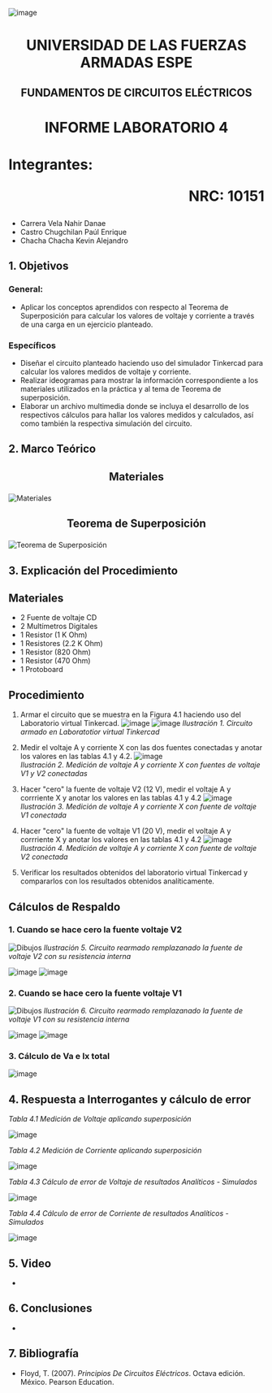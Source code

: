 ![image](https://user-images.githubusercontent.com/93786746/140656495-1e9017c5-1622-4145-a547-0ebbe5014f3d.png)
# <p align=center> UNIVERSIDAD DE LAS FUERZAS ARMADAS ESPE 
## <p align=center> FUNDAMENTOS DE CIRCUITOS ELÉCTRICOS
# <p align=center>  INFORME LABORATORIO 4
# Integrantes: <p align=right> NRC: 10151
* Carrera Vela Nahir Danae
* Castro Chugchilan Paúl Enrique
* Chacha Chacha Kevin Alejandro
## 1. Objetivos
  ### General: 
  * Aplicar los conceptos aprendidos con respecto al Teorema de Superposición para calcular los valores de voltaje y corriente a través de una carga en un ejercicio planteado.
  ### Específicos
  * Diseñar el circuito planteado haciendo uso del simulador Tinkercad para calcular los valores medidos de voltaje y corriente.
  * Realizar ideogramas para mostrar la información correspondiente a los materiales utilizados en la práctica y al tema de Teorema de superposición. 
  * Elaborar un archivo multimedia donde se incluya el desarrollo de los respectivos cálculos para hallar los valores medidos y calculados, así como también la respectiva simulación del circuito.
## 2. Marco Teórico
  ## <p align=center> Materiales
 ![Materiales ](https://user-images.githubusercontent.com/93829976/147167126-4f559097-fec2-4651-a848-73212d1951a8.jpeg)
  ## <p align=center> Teorema de Superposición
 ![Teorema de Superposición](https://user-images.githubusercontent.com/93829976/147166679-429998fb-c5b1-4b8c-b5f4-388c9fc7a627.jpeg)
 
## 3. Explicación del Procedimiento
   ## Materiales
 * 2 Fuente de voltaje CD
 * 2 Multímetros Digitales
 * 1 Resistor (1 K Ohm)
 * 1 Resistores (2.2 K Ohm)
 * 1 Resistor (820 Ohm)
 * 1 Resistor (470 Ohm)
 * 1 Protoboard
 
  ## Procedimiento
 1) Armar el circuito que se muestra en la Figura 4.1 haciendo uso del Laboratorio virtual Tinkercad.
 ![image](https://user-images.githubusercontent.com/93786746/147158367-a7e4688a-8cb3-4ea6-8af5-230e9508d1d1.png)
![image](https://user-images.githubusercontent.com/93786746/147160518-5f1e9cb8-6b8a-4fcc-ae15-5ae644b0ffbb.png)
 _Ilustración 1. Circuito armado en Laboratotior virtual Tinkercad_
    
 2) Medir el voltaje A y corriente X con las dos fuentes conectadas y anotar los valores en las tablas 4.1 y 4.2. 
 ![image](https://user-images.githubusercontent.com/93786746/147161042-3a7f360d-ce86-4c26-8a02-4d51c86c55d9.png)  
 _Ilustración 2. Medición de voltaje A y corriente X con fuentes de voltaje V1 y V2 conectadas_
    
 3) Hacer "cero" la fuente de voltaje V2 (12 V), medir el voltaje A y corrriente X y anotar los valores en las tablas 4.1 y 4.2
 ![image](https://user-images.githubusercontent.com/93786746/147161628-466cf935-9784-4461-b6a0-6f7e6252129e.png)
 _Ilustración 3. Medición de voltaje A y corriente X con fuente de voltaje V1 conectada_
 
 4) Hacer "cero" la fuente de voltaje V1 (20 V), medir el voltaje A y corrriente X y anotar los valores en las tablas 4.1 y 4.2
 ![image](https://user-images.githubusercontent.com/93829962/147167300-6ac8b7a6-3e23-4f17-869d-96104bd02c6a.png)
 _Ilustración 4. Medición de voltaje A y corriente X con fuente de voltaje V2 conectada_
 
 5) Verificar los resultados obtenidos del laboratorio virtual Tinkercad y compararlos con los resultados obtenidos analíticamente.
  ## Cálculos de Respaldo
  ### 1. Cuando se hace cero la fuente voltaje V2
   ![Dibujos](https://user-images.githubusercontent.com/93829976/147175398-bc990122-5745-4d0d-9a34-4c50be90fc91.jpeg)
  _Ilustración 5. Circuito rearmado remplazanado la fuente de voltaje V2 con su resistencia interna_
  
![image](https://user-images.githubusercontent.com/93786746/147172968-3e31e327-16d3-4d65-907f-c6b67395fcb9.png)
![image](https://user-images.githubusercontent.com/93786746/147173047-299d94fd-0230-42e2-967a-d7bfbdf07bbe.png)
  
  ### 2. Cuando se hace cero la fuente voltaje V1
![Dibujos](https://user-images.githubusercontent.com/93829962/147175212-e76ee291-d50f-42fa-bdcb-de4dc3322f96.jpeg)
_Ilustración 6. Circuito rearmado remplazanado la fuente de voltaje V1 con su resistencia interna_
    
![image](https://user-images.githubusercontent.com/93786746/147170291-939353e9-2997-43a5-b4be-0b49569a5555.png)
![image](https://user-images.githubusercontent.com/93786746/147173012-e6f312bb-3186-4240-a71e-28434f75c19c.png)
  
  ### 3. Cálculo de Va e Ix total
![image](https://user-images.githubusercontent.com/93786746/147173101-68273566-84f5-4c82-afe8-f0df8fa9053e.png)

## 4. Respuesta a Interrogantes y cálculo de error
_Tabla 4.1 Medición de Voltaje aplicando superposición_
    
![image](https://user-images.githubusercontent.com/93829962/147173531-f514b6eb-7d5e-475f-ac1c-bf5ad36ade87.png)

_Tabla 4.2 Medición de Corriente aplicando superposición_
    
![image](https://user-images.githubusercontent.com/93829962/147173607-dc2c1c0c-77ae-4887-ac48-18928860fc82.png)

_Tabla 4.3 Cálculo de error de Voltaje de resultados Analíticos - Simulados_
    
![image](https://user-images.githubusercontent.com/93829962/147173646-9d310b36-52df-451f-9d80-c1d126205dfe.png)

_Tabla 4.4 Cálculo de error de Corriente de resultados Analíticos - Simulados_
    
![image](https://user-images.githubusercontent.com/93829962/147173661-40289e53-f557-48b7-8649-1540da862db0.png)

## 5. Video
  * 
## 6. Conclusiones
  * 
## 7. Bibliografía
 * Floyd, T. (2007). _Principios De Circuitos Eléctricos_. Octava edición. México. Pearson Education.
